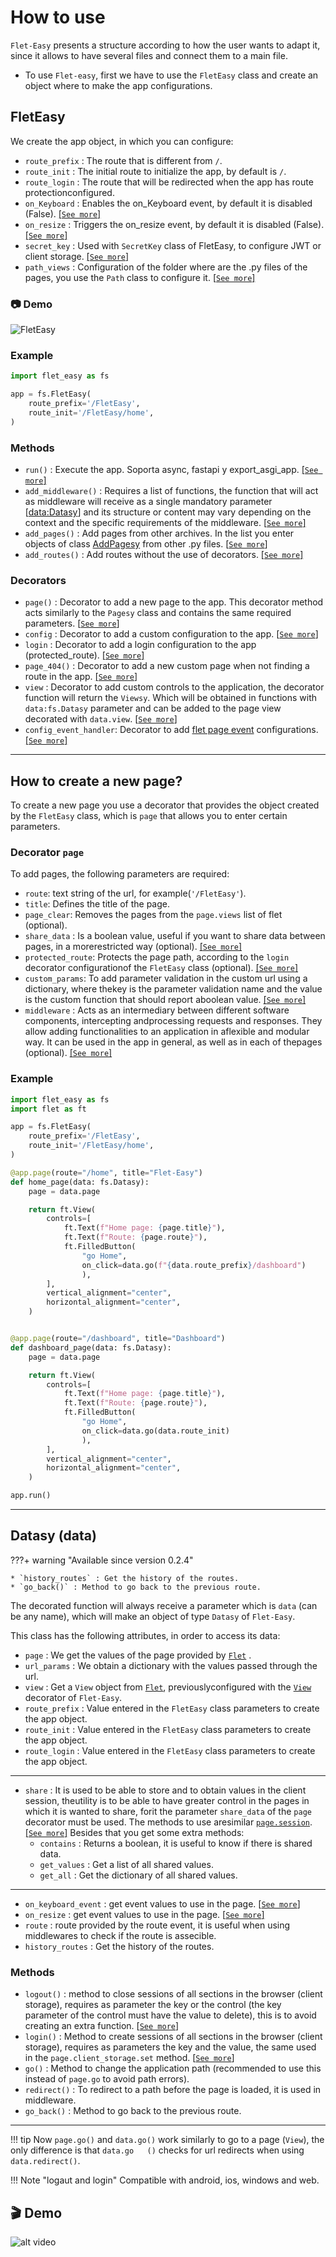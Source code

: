 # How to use

`Flet-Easy` presents a structure according to how the user wants to adapt it, since it allows to have several files and connect them to a main file.

* To use `Flet-easy`, first we have to use the `FletEasy` class and create an object where to make the app configurations.

## FletEasy

We create the app object, in which you can configure:

* `route_prefix` : The route that is different from `/`.
* `route_init` : The initial route to initialize the app, by default is `/`.
* `route_login` : The route that will be redirected when the app has route protectionconfigured.
* `on_Keyboard` : Enables the on_Keyboard event, by default it is disabled (False). [[`See more`]](/0.2.0/events/keyboard-event/)
* `on_resize` : Triggers the on_resize event, by default it is disabled (False). [[`See more`]](/0.2.0/events/on-resize/)
* `secret_key` : Used with `SecretKey` class of FletEasy, to configure JWT or client storage. [[`See more`]](/0.2.0/basic-jwt/)
* `path_views` : Configuration of the folder where are the .py files of the pages, you use the `Path` class to configure it. [[`See more`]](/0.2.0/add-pages/in-automatic/)

### 📷 **Demo**

![FletEasy](assets/images/v0.2.0/FletEasy.png "FletEasy")
  
### **Example**

```Python
import flet_easy as fs

app = fs.FletEasy(
    route_prefix='/FletEasy',
    route_init='/FletEasy/home',
)
```

### Methods

* `run()` : Execute the app. Soporta async, fastapi y export_asgi_app. [[`See more`]](/0.2.0/run-the-app/)
* `add_middleware()` : Requires a list of functions, the function that will act as middleware will receive as a single mandatory parameter [[data:Datasy](/0.2.0/how-to-use/#datasy-data)] and its structure or content may vary depending on the context and the specific requirements of the middleware. [[`See more`]](/0.2.0/middleware/#general-application)
* `add_pages()` : Add pages from other archives. In the list you enter objects of class [AddPagesy](/0.2.0/add-pages/through-decorators/#addpagesy) from other .py files. [[`See more`]](/0.2.0/add-pages/through-decorators/#adding-pages)
* `add_routes()` : Add routes without the use of decorators. [[`See more`]](/0.2.0/add-pages/by-means-of-functions/#add-routes)

### Decorators

* `page()` : Decorator to add a new page to the app. This decorator method acts similarly to the `Pagesy` class and contains the same required parameters. [[`See more`]](/0.2.0/how-to-use/#decorator-page)
* `config` : Decorator to add a custom configuration to the app. [[`See more`]](/0.2.0/customized-app/general-settings/)
* `login` : Decorator to add a login configuration to the app (protected_route). [[`See more`]](/0.2.0/customized-app/route-protection/)
* `page_404()` : Decorator to add a new custom page when not finding a route in the app. [[`See more`]](/0.2.0/customized-app/page-404)
* `view` : Decorator to add custom controls to the application, the decorator function will return the `Viewsy`. Which will be obtained in functions with `data:fs.Datasy` parameter and can be added to the page view decorated with `data.view`. [[`See more`]](/0.2.0/customized-app/control-view-configuration/)
* `config_event_handler`: Decorator to add [flet page event](https://flet.dev/docs/controls/page/#events) configurations. [[`See more`]](/0.2.0/customized-app/events/)

---

## How to create a new page?

To create a new page you use a decorator that provides the object created by the `FletEasy` class, which is `page` that allows you to enter certain parameters.

### Decorator **`page`**

To add pages, the following parameters are required:

* `route`: text string of the url, for example(`'/FletEasy'`).
* `title`: Defines the title of the page.
* `page_clear`: Removes the pages from the `page.views` list of flet (optional).
* `share_data` : Is a boolean value, useful if you want to share data between pages, in a morerestricted way (optional). [[`See more`]](/0.2.0/data-sharing-between-pages/)
* `protected_route`: Protects the page path, according to the `login` decorator configurationof the `FletEasy` class (optional). [[`See more`]](/0.2.0/customized-app/route-protection/)
* `custom_params`: To add parameter validation in the custom url using a dictionary, where thekey is the parameter validation name and the value is the custom function that should report aboolean value. [[`See more`]](/0.2.0/dynamic-routes/#custom-validation)
* `middleware` : Acts as an intermediary between different software components, intercepting andprocessing requests and responses. They allow adding functionalities to an application in aflexible and modular way.  It can be used in the app in general, as well as in each of thepages (optional). [[`See more`]](/0.2.0/middleware/#for-each-page)

### **Example**

```Python hl_lines="4 9 27 44"
import flet_easy as fs
import flet as ft

app = fs.FletEasy(
    route_prefix='/FletEasy',
    route_init='/FletEasy/home',
)

@app.page(route="/home", title="Flet-Easy")
def home_page(data: fs.Datasy):
    page = data.page

    return ft.View(
        controls=[
            ft.Text(f"Home page: {page.title}"),
            ft.Text(f"Route: {page.route}"),
            ft.FilledButton(
                "go Home",
                on_click=data.go(f"{data.route_prefix}/dashboard")
                ),
        ],
        vertical_alignment="center",
        horizontal_alignment="center",
    )


@app.page(route="/dashboard", title="Dashboard")
def dashboard_page(data: fs.Datasy):
    page = data.page

    return ft.View(
        controls=[
            ft.Text(f"Home page: {page.title}"),
            ft.Text(f"Route: {page.route}"),
            ft.FilledButton(
                "go Home",
                on_click=data.go(data.route_init)
                ),
        ],
        vertical_alignment="center",
        horizontal_alignment="center",
    )

app.run()
```

---

## Datasy (data)

???+ warning "Available since version 0.2.4"

    * `history_routes` : Get the history of the routes.
    * `go_back()` : Method to go back to the previous route.

The decorated function will always receive a parameter which is `data` (can be any name), which will make an object of type `Datasy` of `Flet-Easy`.

This class has the following attributes, in order to access its data:

* `page` : We get the values of the page provided by [`Flet`](https://flet.dev/docs/controls/page) .
* `url_params` : We obtain a dictionary with the values passed through the url.
* `view` : Get a `View` object from [`Flet`](https://flet.dev/docs/controls/view), previouslyconfigured with the [`View`](/0.2.0/customized-app/control-view-configuration/) decorator of `Flet-Easy`.
* `route_prefix` : Value entered in the `FletEasy` class parameters to create the app object.
* `route_init` : Value entered in the `FletEasy` class parameters to create the app object.
* `route_login` : Value entered in the `FletEasy` class parameters to create the app object.

---

* `share` : It is used to be able to store and to obtain values in the client session, theutility is to be able to have greater control in the pages in which it is wanted to share, forit the parameter `share_data` of the `page` decorator must be used. The methods to use aresimilar [`page.session`](https://flet.dev/docs/guides/python/session-storage). [[`See more`]](/0.2.0/data-sharing-between-pages/)
Besides that you get some extra methods:
  * `contains` : Returns a boolean, it is useful to know if there is shared data.
  * `get_values` : Get a list of all shared values.
  * `get_all` : Get the dictionary of all shared values.

---

* `on_keyboard_event` : get event values to use in the page. [[`See more`]](/0.2.0/events/keyboard-event/)
* `on_resize` : get event values to use in the page. [[`See more`]](/0.2.0/events/on-resize/)
* `route` : route provided by the route event, it is useful when using middlewares to check if the route is assecible.
* `history_routes` : Get the history of the routes.

### Methods

* `logout()` : method to close sessions of all sections in the browser (client storage), requires as parameter the key or the control (the key parameter of the control must have the value to delete), this is to avoid creating an extra function. [[`See more`](/0.2.0/customized-app/route-protection/#logout)]
* `login()` : Method to create sessions of all sections in the browser (client storage), requires as parameters the key and the value, the same used in the `page.client_storage.set` method. [[`See more`](/0.2.0/customized-app/route-protection/#login)]
* `go()` : Method to change the application path (recommended to use this instead of `page.go` to avoid path errors).
* `redirect()` : To redirect to a path before the page is loaded, it is used in middleware.
* `go_back()` : Method to go back to the previous route.

---

!!! tip
    Now `page.go()` and `data.go()` work similarly to go to a page (`View`), the only difference is that `data.go   ()` checks for url redirects when using `data.redirect()`.

!!! Note "logaut and login"
    Compatible with android, ios, windows and web.

## 🎬 **Demo**

![alt video](assets/gifs/use-example.gif "use example")
